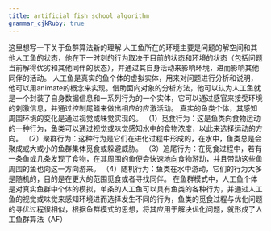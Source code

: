 ```yaml
---
title: artificial fish school algorithm
grammar_cjkRuby: true
---
```

这里想写一下关于鱼群算法新的理解
人工鱼所在的环境主要是问题的解空间和其他人工鱼的状态，他在下一时刻的行为取决于目前的状态和环境的状态（包括问题当前解得优劣和其他同伴的状态），并通过其自身活动来影响环境，进而影响其他同伴的活动。
	人工鱼是真实的鱼个体的虚拟实体，用来对问题进行分析和说明，他可以用animate的概念来实现。借助面向对象的分析方法，他可以认为人工鱼就是一个封装了自身数据信息和一系列行为的一个实体，它可以通过感官来接受环境的刺激信息，并通过控制尾鳍来做出相应的应激活动。
	真实的鱼类个体，其感知周围环境的变化是通过视觉或味觉实现的。
	（1）觅食行为：这是鱼类向食物运动的一种行为，鱼类可以通过视觉或味觉感知水中的食物浓度，以此来选择运动的方向。
	（2）聚群行为：这种行为是它们在进化过程中形成的，在水中，鱼类总是会聚成或大或小的鱼群集体觅食或躲避威胁。
	（3）追尾行为：在觅食过程中，若有一条鱼或几条发现了食物，在其周围的鱼便会快速地向食物游动，并且带动这些鱼周围的鱼也向这一方向游来。
	（4）随机行为：鱼类在水中游动，它们的行为大多是随机的，目的是在更大的范围觅食或者寻找同伴。
	在鱼群模式中，人工鱼个体是对真实鱼群中个体的模拟，单条的人工鱼可以具有鱼类的各种行为，并通过人工鱼的视觉或味觉来感知环境进而选择发生不同的行为，鱼类的觅食过程与优化问题的寻优过程很相似，根据鱼群模式的思想，将其应用于解决优化问题，就形成了人工鱼群算法（AF）
	
